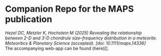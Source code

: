 # Companion Repo for the MAPS publication  
*Hezel DC, Metzler K, Hochstein M (2025) Revealing the relationship between 2-D and 3-D chondrule size–frequency distribution in a meteorite. Meteoritics & Planetary Science (accepted). [doi: 10.1111/maps.14336]*  
The accompanying web-app can be found (here)[].
